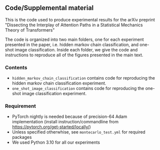 ## Code/Supplemental material 

This is the code used to produce experimental results for the arXiv preprint "Dissecting the Interplay of Attention Paths in a Statistical Mechanics Theory of Transformers" 

The code is organized into two main folders, one for each experiment presented in the paper, i.e. hidden markov chain 
classification, and one-shot image classification. Inside each folder, we give the code and instructions to reproduce 
all of the figures presented in the main text.

### Contents
* `hidden_markov_chain_classification` contains code for reproducing the hidden markov chain classification experiment.
* `one_shot_image_classification` contains code for reproducing the one-shot image classification experiment.

### Requirement

- PyTorch nightly is needed because of precision-64 Adam implementation (install instruction/commandline from https://pytorch.org/get-started/locally/)
- Unless specified otherwhise, see `montecarlo_test.yml` for required packages
- We used Python 3.10 for all our experiments

